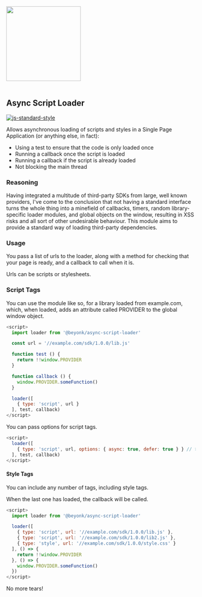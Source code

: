 <a href="https://beyonk.com">
    <br />
    <br />
    <img src="https://user-images.githubusercontent.com/218949/144224348-1b3a20d5-d68e-4a7a-b6ac-6946f19f4a86.png" width="198" />
    <br />
    <br />
</a>

## Async Script Loader

[![js-standard-style](https://img.shields.io/badge/code%20style-standard-brightgreen.svg)](http://standardjs.com) 

Allows asynchronous loading of scripts and styles in a Single Page Application (or anything else, in fact):

* Using a test to ensure that the code is only loaded once
* Running a callback once the script is loaded
* Running a callback if the script is already loaded
* Not blocking the main thread

### Reasoning

Having integrated a multitude of third-party SDKs from large, well known providers, I've come to the conclusion that not having a standard interface turns the whole thing into a minefield of callbacks, timers, random library-specific loader modules, and global objects on the window, resulting in XSS risks and all sort of other undesirable behaviour. This module aims to provide a standard way of loading third-party dependencies.

### Usage

You pass a list of urls to the loader, along with a method for checking that your page is ready, and a callback to call when it is.

Urls can be scripts or stylesheets.

### Script Tags

You can use the module like so, for a library loaded from example.com, which, when loaded, adds an attribute called PROVIDER to the global window object.

```js
<script>
  import loader from '@beyonk/async-script-loader'

  const url = '//example.com/sdk/1.0.0/lib.js'

  function test () {
    return !!window.PROVIDER
  }

  function callback () {
    window.PROVIDER.someFunction()
  }

  loader([
    { type: 'script', url }
  ], test, callback)
</script>
```

You can pass options for script tags.

```js
<script>
  loader([
    { type: 'script', url, options: { async: true, defer: true } } // these are the default options
  ], test, callback)
</script>
```

#### Style Tags

You can include any number of tags, including style tags.

When the last one has loaded, the callback will be called.

```js
<script>
  import loader from '@beyonk/async-script-loader'

  loader([
    { type: 'script', url: '//example.com/sdk/1.0.0/lib.js' },
    { type: 'script', url: '//example.com/sdk/1.0.0/lib2.js' },
    { type: 'style', url: '//example.com/sdk/1.0.0/style.css' }
  ], () => {
    return !!window.PROVIDER
  }, () => {
    window.PROVIDER.someFunction()
  })
</script>
```

No more tears!
